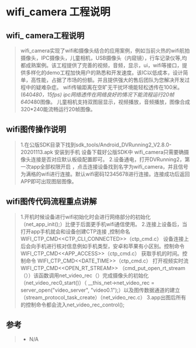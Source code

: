 # wifi_camera 工程说明

## wifi_ camera工程说明
>wifi_camera实现了wifi和摄像头结合的应用案例，例如当前火热的wifi航拍摄像头，IPC摄像头，儿童相机，USB摄像头（内窥镜），行车记录仪等,均都成熟案例。该工程提供了完善的视频，音频，显示，ui，wifi等接口，提供多样化的demo工程加快用户的熟悉和开发速度。该IC以低成本，设计简单，高性能，占据了市场的份额。并且提供强大的售后团队为您解决开发过程中的疑难杂症。
>wifi传输距离在空旷无干扰环境能轻松透传在100米。(640*480，15fps)
>ipc网络透传在网络良好的情况下能流程运行20帧640*480图像。
>儿童相机支持双图层显示，视频播放，音频播放，图像合成320*240能流畅运行20帧图像。

## wifi图传操作说明
>1.在公版SDK目录下找到sdk_tools/Android_DVRunning2_V2.8.0-20201113.apk  安装到手机
>设备下载好公版SDK中 wifi_camera只需要确摄像头连接是否对应默认板级配置即可。
>2.设备通电，打开DVRunning2，第一次app全部权限开启 ，点击连接设备找到名字为wifi_camera，并且信号为满格的wifi进行连接。默认wifi密码12345678进行连接。连接成功后返回APP即可出现图层图像。

## wifi图传代码流程重点讲解
>1.开机时候设备进行wifi初始化时会进行网络部分的初始化（net_app_init();）比便于后面更手机wifi通信使用。
>2.连接上设备后，当打开app手机就会和设备创建CTP连接 ,控制命名WIFI_CTP_CMD<<CTP_CLI_CONNECTED>>（ctp_cmd.c）
>设备连接上后会向手机进行核对信息例如手机类型，安卓和苹果有小区别。控制命令WIFI_CTP_CMD<<APP_ACCESS>>（ctp_cmd.c）
>获取手机的时间。控制命令 WIFI_CTP_CMD<<DATE_TIME>>（ctp_cmd.c）
>打开视频实时流WIFI_CTP_CMD<<OPEN_RT_STREAM>> （cmd_put_open_rt_stream（））该函数调用net_video_rec（）完成摄像头的初始化（net_video_rec0_start()）（ __this_net->net_video_rec = server_open("video_server", "video0.1");）以及图传数据通道的建立（stream_protocol_task_create）（net_video_rec.c）
3.app出图后所有的控制命令都会流入net_video_rec_control();


## 参考

> * N/A

